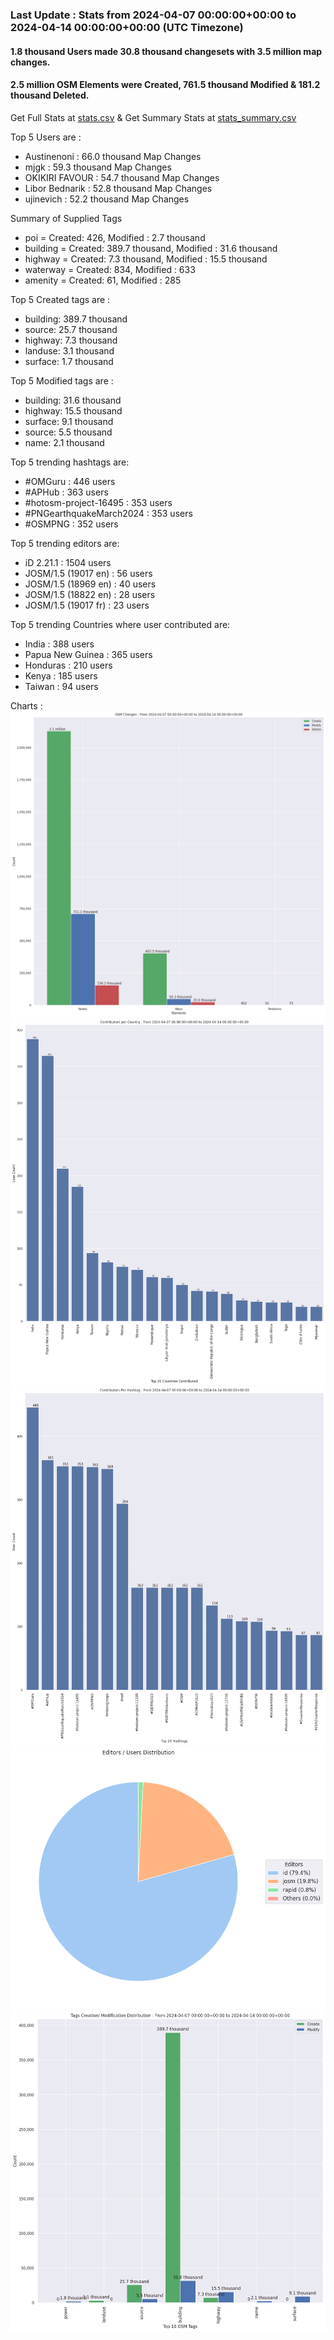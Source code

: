 ### Last Update : Stats from 2024-04-07 00:00:00+00:00 to 2024-04-14 00:00:00+00:00 (UTC Timezone)

#### 1.8 thousand Users made 30.8 thousand changesets with 3.5 million map changes.
#### 2.5 million OSM Elements were Created, 761.5 thousand Modified & 181.2 thousand Deleted.
Get Full Stats at [stats.csv](/stats/hotosm/Weekly/stats.csv)
 & Get Summary Stats at [stats_summary.csv](/stats/hotosm/Weekly/stats_summary.csv)

Top 5 Users are : 
- Austinenoni : 66.0 thousand Map Changes
- mjgk : 59.3 thousand Map Changes
- OKIKIRI FAVOUR : 54.7 thousand Map Changes
- Libor Bednarik : 52.8 thousand Map Changes
- ujinevich : 52.2 thousand Map Changes

Summary of Supplied Tags
- poi = Created: 426, Modified : 2.7 thousand
- building = Created: 389.7 thousand, Modified : 31.6 thousand
- highway = Created: 7.3 thousand, Modified : 15.5 thousand
- waterway = Created: 834, Modified : 633
- amenity = Created: 61, Modified : 285


Top 5 Created tags are :
- building: 389.7 thousand
- source: 25.7 thousand
- highway: 7.3 thousand
- landuse: 3.1 thousand
- surface: 1.7 thousand


Top 5 Modified tags are :
- building: 31.6 thousand
- highway: 15.5 thousand
- surface: 9.1 thousand
- source: 5.5 thousand
- name: 2.1 thousand


Top 5 trending hashtags are:
- #OMGuru : 446 users
- #APHub : 363 users
- #hotosm-project-16495 : 353 users
- #PNGearthquakeMarch2024 : 353 users
- #OSMPNG : 352 users


Top 5 trending editors are:
- iD 2.21.1 : 1504 users
- JOSM/1.5 (19017 en) : 56 users
- JOSM/1.5 (18969 en) : 40 users
- JOSM/1.5 (18822 en) : 28 users
- JOSM/1.5 (19017 fr) : 23 users


Top 5 trending Countries where user contributed are:
- India : 388 users
- Papua New Guinea : 365 users
- Honduras : 210 users
- Kenya : 185 users
- Taiwan : 94 users


 Charts : 
![Alt text](./stats_osm_changes.png) 
![Alt text](./stats_users_per_country.png) 
![Alt text](./stats_users_per_hashtag.png) 
![Alt text](./stats_editors_pie_chart.png) 
![Alt text](./stats_tags.png) 
